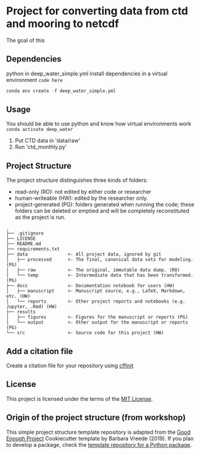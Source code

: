 # Project for converting data from ctd and mooring to netcdf

The goal of this 




## Dependencies

python
in deep_water_simple.yml
install dependencies in a virtual environment
`code here`

```python
conda env create -f deep_water_simple.yml
```






## Usage

You should be able to use python and know how virtual environments work 
`conda activate deep_water`

1. Put CTD data in 'data/raw'
2. Run 'ctd_monthly.py'

## Project Structure

The project structure distinguishes three kinds of folders:
- read-only (RO): not edited by either code or researcher
- human-writeable (HW): edited by the researcher only.
- project-generated (PG): folders generated when running the code; these folders can be deleted or emptied and will be completely reconstituted as the project is run.


```
.
├── .gitignore
├── LICENSE
├── README.md
├── requirements.txt
├── data               <- All project data, ignored by git
│   ├── processed      <- The final, canonical data sets for modeling. (PG)
│   ├── raw            <- The original, immutable data dump. (RO)
│   └── temp           <- Intermediate data that has been transformed. (PG)
├── docs               <- Documentation notebook for users (HW)
│   ├── manuscript     <- Manuscript source, e.g., LaTeX, Markdown, etc. (HW)
│   └── reports        <- Other project reports and notebooks (e.g. Jupyter, .Rmd) (HW)
├── results
│   ├── figures        <- Figures for the manuscript or reports (PG)
│   └── output         <- Other output for the manuscript or reports (PG)
└── src                <- Source code for this project (HW)

```

## Add a citation file
Create a citation file for your repository using [cffinit](https://citation-file-format.github.io/cff-initializer-javascript/#/)

## License

This project is licensed under the terms of the [MIT License](/LICENSE).


## Origin of the project structure (from workshop)
This simple project structure template repository is adapted from the [Good Enough Project](https://github.com/bvreede/good-enough-project) Cookiecutter template by Barbara Vreede (2019).
If you plan to develop a package, check the [template repository for a Python package](https://github.com/UtrechtUniversity/re-python-package).

